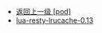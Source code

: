 - [返回上一级 [pod]](服务部署/Nginx/模板/nginx-1.24.0/Openresty/openresty-1.21.4.3-win64/pod/)
- [lua-resty-lrucache-0.13](服务部署/Nginx/模板/nginx-1.24.0/Openresty/openresty-1.21.4.3-win64/pod/lua-resty-lrucache-0.13/)
